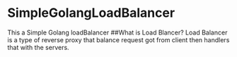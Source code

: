 # SimpleGolangLoadBalancer
This a Simple Golang loadBalancer
##What is Load Blancer?
Load Balancer is a type of reverse proxy that balance request got from client then handlers that with the servers.
